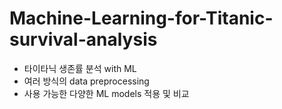 # Machine-Learning-for-Titanic-survival-analysis
- 타이타닉 생존률 분석 with ML
- 여러 방식의 data preprocessing
- 사용 가능한 다양한 ML models 적용 및 비교
